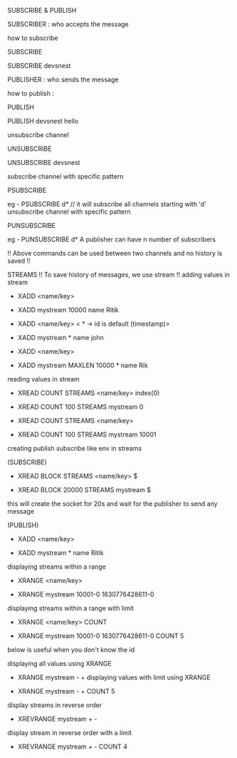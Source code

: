 SUBSCRIBE & PUBLISH



SUBSCRIBER : who accepts the message


how to subscribe


SUBSCRIBE <channel>
  
SUBSCRIBE devsnest
  
PUBLISHER : who sends the message
  

how to publish :
  

PUBLISH <channel> <message>
  
PUBLISH devsnest hello
  
unsubscribe channel

UNSUBSCRIBE <channel>
  
UNSUBSCRIBE devsnest
  
subscribe channel with specific pattern

PSUBSCRIBE <pattern>
  
eg - PSUBSCRIBE d*       // it will subscribe all channels starting with 'd'
unsubscribe channel with specific pattern
  

PUNSUBSCRIBE <pattern>
  
eg - PUNSUBSCRIBE d*
A publisher can have n number of subscribers
  
!! Above commands can be used between two channels and no history is saved !!
  
  
STREAMS
!! To save history of messages, we use stream !!
adding values in stream
  
  

- XADD <name/key> <id> <field> <value>
  
* XADD mystream 10000 name Ritik
  
- XADD <name/key> < * -> id is default (timestamp)> <field> <value>
  
* XADD mystream * name john
  
- XADD <name/key> <max length> <max length count> <id> <field> <value>
  
* XADD mystream MAXLEN 10000 * name Rik
  
  
reading values in stream

- XREAD COUNT <count number> STREAMS <name/key> index(0)
  
* XREAD COUNT 100 STREAMS mystream 0
  
  
- XREAD COUNT <count numbers> STREAMS <name/key> <id>
  
  
* XREAD COUNT 100 STREAMS mystream 10001
  
creating publish subscribe like env in streams 
  
  

(SUBSCRIBE)
  
  
- XREAD BLOCK <milliseconds> STREAMS <name/key> $
  
* XREAD BLOCK 20000 STREAMS mystream $
  
this will create the socket for 20s and wait for the publisher to send any message
  
(PUBLISH)
  
- XADD <name/key> <id> <field> <value>
  
* XADD mystream * name Ritik
  
displaying streams within a range

- XRANGE <name/key> <start id> <end id>
  
* XRANGE mystream 10001-0 1630776428611-0
  
displaying streams within a range with limit

- XRANGE <name/key> <start id> <end id> COUNT <count>
  
* XRANGE mystream 10001-0 1630776428611-0 COUNT 5
  
below is useful when you don't know the id
  
displaying all values using XRANGE
  

* XRANGE mystream - +
displaying values with limit using XRANGE
  
* XRANGE mystream - + COUNT 5
  
display streams in reverse order
  

* XREVRANGE mystream + -
  
display stream in reverse order with a limit
  

* XREVRANGE mystream + - COUNT 4
  
